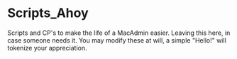# Scripts_Ahoy
Scripts and CP's to make the life of a MacAdmin easier. 
Leaving this here, in case someone needs it.
You may modify these at will, a simple "Hello!" will tokenize your appreciation.
